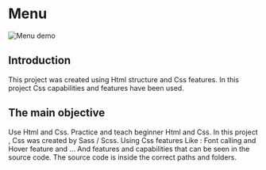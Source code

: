 # Menu
![Menu demo](https://user-images.githubusercontent.com/100797809/166570481-aec1e634-fa22-4608-8983-d307f6633c0f.png)
## Introduction
This project was created using Html structure and Css features.
In this project Css capabilities and features have been used.
## The main objective
Use Html and Css.
Practice and teach beginner Html and Css.
In this project , Css was created by Sass / Scss.
Using Css features
Like : Font calling and Hover feature and ...
And features and capabilities that can be seen in the source code.
The source code is inside the correct paths and folders.
